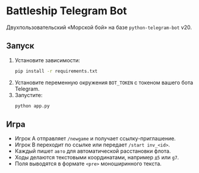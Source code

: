 # Battleship Telegram Bot

Двухпользовательский «Морской бой» на базе `python-telegram-bot` v20.

## Запуск

1. Установите зависимости:
   ```bash
   pip install -r requirements.txt
   ```
2. Установите переменную окружения `BOT_TOKEN` с токеном вашего бота Telegram.
3. Запустите:
   ```bash
   python app.py
   ```

## Игра
- Игрок A отправляет `/newgame` и получает ссылку-приглашение.
- Игрок B переходит по ссылке или передает `/start inv_<id>`.
- Каждый пишет `авто` для автоматической расстановки флота.
- Ходы делаются текстовыми координатами, например `д5` или `g7`.
- Поля выводятся в формате `<pre>` моноширинного текста.
